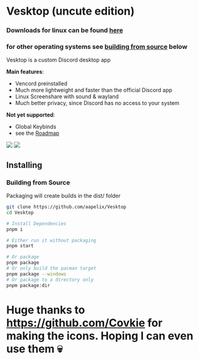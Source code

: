 # Vesktop (uncute edition)

### Downloads for linux can be found [here](https://github.com/aapelix/Vesktop/releases/latest)
### for other operating systems see [building from source](#building-from-source) below

Vesktop is a custom Discord desktop app

**Main features**:
- Vencord preinstalled
- Much more lightweight and faster than the official Discord app
- Linux Screenshare with sound & wayland
- Much better privacy, since Discord has no access to your system

**Not yet supported**:
- Global Keybinds
- see the [Roadmap](https://github.com/Vencord/Vesktop/issues/324)

![](https://github.com/Vencord/Vesktop/assets/45497981/8608a899-96a9-4027-9725-2cb02ba189fd)
![](https://github.com/Vencord/Vesktop/assets/45497981/8701e5de-52c4-4346-a990-719cb971642e)

## Installing

### Building from Source

Packaging will create builds in the dist/ folder

```sh
git clone https://github.com/aapelix/Vesktop
cd Vesktop

# Install Dependencies
pnpm i

# Either run it without packaging
pnpm start

# Or package
pnpm package
# Or only build the pacman target
pnpm package --windows
# Or package to a directory only
pnpm package:dir
```

# Huge thanks to https://github.com/Covkie for making the icons. Hoping I can even use them :skull:
